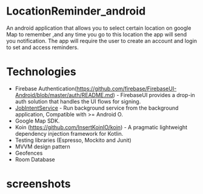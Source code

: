 # LocationReminder_android
An android application that allows you to select certain location on google Map to remember ,and any time you go to this location the app will send you notification.
The app will require the user to create an account and login to set and access reminders.

# Technologies
* Firebase Authentication(https://github.com/firebase/FirebaseUI-Android/blob/master/auth/README.md) - FirebaseUI provides a drop-in auth solution that handles the UI flows for signing.
* [JobIntentService](https://developer.android.com/reference/androidx/core/app/JobIntentService) - Run background service from the background application, Compatible with >= Android O.
* Google Map SDK.
* Koin (https://github.com/InsertKoinIO/koin) - A pragmatic lightweight dependency injection framework for Kotlin.
* Testing libraries (Espresso, Mockito and Junit)
* MVVM design pattern
* Geofences
* Room Database

# screenshots

